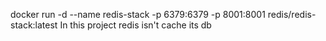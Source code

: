 docker run -d --name redis-stack -p 6379:6379 -p 8001:8001 redis/redis-stack:latest
In this project redis isn't cache its db

